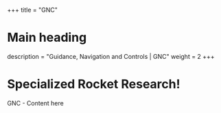 +++
title = "GNC"
# Main heading
description = "Guidance, Navigation and Controls | GNC"
weight = 2
+++

# Specialized Rocket Research!

GNC - Content here
